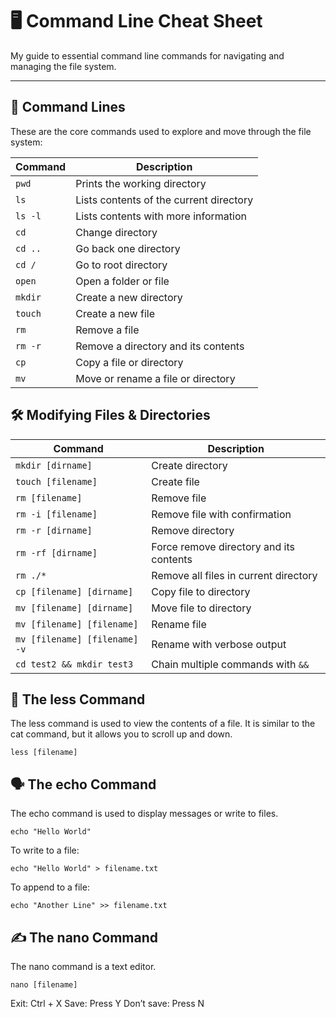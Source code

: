 # 🖥️ Command Line Cheat Sheet

My guide to essential command line commands for navigating and managing the file system.

---

## 📁 Command Lines

These are the core commands used to explore and move through the file system:


| Command        | Description                                   |
|----------------|-----------------------------------------------|
| `pwd`          | Prints the working directory                  |
| `ls`           | Lists contents of the current directory       |
| `ls -l`        | Lists contents with more information          |
| `cd`           | Change directory                              |
| `cd ..`        | Go back one directory                         |
| `cd /`         | Go to root directory                          |
| `open`         | Open a folder or file                         |
| `mkdir`        | Create a new directory                        |
| `touch`        | Create a new file                             |
| `rm`           | Remove a file                                 |
| `rm -r`        | Remove a directory and its contents           |
| `cp`           | Copy a file or directory                      |
| `mv`           | Move or rename a file or directory            |


## 🛠️ Modifying Files & Directories


| Command                            | Description                                   |
|------------------------------------|-----------------------------------------------|
| `mkdir [dirname]`                  | Create directory                              |
| `touch [filename]`                 | Create file                                   |
| `rm [filename]`                    | Remove file                                   |
| `rm -i [filename]`                 | Remove file with confirmation                 |
| `rm -r [dirname]`                  | Remove directory                              |
| `rm -rf [dirname]`                 | Force remove directory and its contents       |
| `rm ./*`                           | Remove all files in current directory         |
| `cp [filename] [dirname]`          | Copy file to directory                        |
| `mv [filename] [dirname]`          | Move file to directory                        |
| `mv [filename] [filename]`         | Rename file                                   |
| `mv [filename] [filename] -v`      | Rename with verbose output                    |
| `cd test2 && mkdir test3`          | Chain multiple commands with `&&`             |

## 📄 The less Command

The less command is used to view the contents of a file. It is similar to the cat command, but it allows you to scroll up and down.
```
less [filename]
```

## 🗣️ The echo Command

The echo command is used to display messages or write to files.
```
echo "Hello World"
```

To write to a file:
```
echo "Hello World" > filename.txt
```

To append to a file:
```
echo "Another Line" >> filename.txt
```
## ✍️ The nano Command

The nano command is a text editor.
```
nano [filename]
```
Exit: Ctrl + X
Save: Press Y
Don’t save: Press N